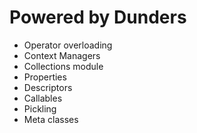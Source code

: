 # Powered by Dunders

- Operator overloading
- Context Managers
- Collections module
- Properties
- Descriptors
- Callables
- Pickling
- Meta classes
